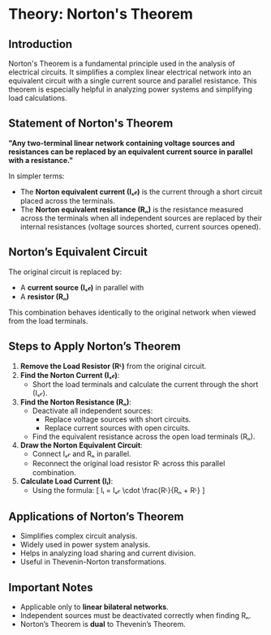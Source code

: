 # Theory: Norton's Theorem

## Introduction

Norton's Theorem is a fundamental principle used in the analysis of electrical circuits. It simplifies a complex linear electrical network into an equivalent circuit with a single current source and parallel resistance. This theorem is especially helpful in analyzing power systems and simplifying load calculations.



## Statement of Norton's Theorem

**"Any two-terminal linear network containing voltage sources and resistances can be replaced by an equivalent current source in parallel with a resistance."**

In simpler terms:
- The **Norton equivalent current (Iₛ𝒸)** is the current through a short circuit placed across the terminals.
- The **Norton equivalent resistance (Rₙ)** is the resistance measured across the terminals when all independent sources are replaced by their internal resistances (voltage sources shorted, current sources opened).



## Norton’s Equivalent Circuit

The original circuit is replaced by:
- A **current source (Iₛ𝒸)** in parallel with
- A **resistor (Rₙ)**

This combination behaves identically to the original network when viewed from the load terminals.



## Steps to Apply Norton’s Theorem

1. **Remove the Load Resistor (Rᴸ)** from the original circuit.
2. **Find the Norton Current (Iₛ𝒸)**:
   - Short the load terminals and calculate the current through the short (Iₛ𝒸).
3. **Find the Norton Resistance (Rₙ)**:
   - Deactivate all independent sources:
     - Replace voltage sources with short circuits.
     - Replace current sources with open circuits.
   - Find the equivalent resistance across the open load terminals (Rₙ).
4. **Draw the Norton Equivalent Circuit**:
   - Connect Iₛ𝒸 and Rₙ in parallel.
   - Reconnect the original load resistor Rᴸ across this parallel combination.
5. **Calculate Load Current (Iₗ)**:
   - Using the formula:
     \[
     Iₗ = Iₛ𝒸 \cdot \frac{Rᴸ}{Rₙ + Rᴸ}
     \]



## Applications of Norton’s Theorem

- Simplifies complex circuit analysis.
- Widely used in power system analysis.
- Helps in analyzing load sharing and current division.
- Useful in Thevenin-Norton transformations.



## Important Notes

- Applicable only to **linear bilateral networks**.
- Independent sources must be deactivated correctly when finding Rₙ.
- Norton’s Theorem is **dual** to Thevenin’s Theorem.



